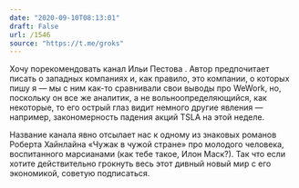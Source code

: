 ```yaml
---
date: "2020-09-10T08:13:01"
draft: False
url: /1546
source: "https://t.me/groks"
---
```


Хочу порекомендовать канал Ильи Пестова . Автор предпочитает писать о западных компаниях и, как правило, это компании, о которых пишу я — мы с ним как-то сравнивали свои выводы про WeWork, но, поскольку он все же аналитик, а не вольноопределяющийся, как некоторые, то его острый глаз видит немного другие явления — например, закономерность падения акций TSLA на этой неделе.

Название канала явно отсылает нас к одному из знаковых романов Роберта Хайнлайна «Чужак в чужой стране» про молодого человека, воспитанного марсианами (как тебе такое, Илон Маск?). Так что если хотите действительно грокнуть весь этот дивный новый мир с его экономикой, советую подписаться.
